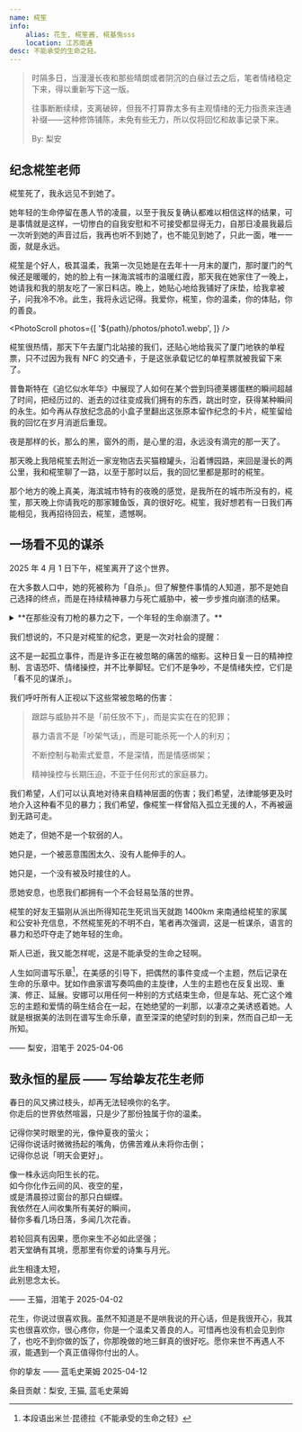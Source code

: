 ```yaml
---
name: 椛笙
info:
    alias: 花生, 椛笙酱, 椛基兔sss
    location: 江苏南通
desc: 不能承受的生命之轻。
---
```


> 时隔多日，当漫漫长夜和那些晴朗或者阴沉的白昼过去之后，笔者情绪稳定下来，得以重新写下这一版。
> 
> 往事断断续续，支离破碎，但我不打算靠太多有主观情绪的无力指责来连通补缀——这种修饰铺陈，未免有些无力，所以仅将回忆和故事记录下来。
>
> By: 梨安

## 纪念椛笙老师

椛笙死了，我永远见不到她了。

她年轻的生命停留在愚人节的凌晨，以至于我反复确认都难以相信这样的结果，可是事情就是这样，一切惨白的自我安慰和不可接受都显得无力，自那日凌晨我最后一次听到她的声音过后，我再也听不到她了，也不能见到她了，只此一面，唯一一面，就是永远。

椛笙是个好人，极其温柔，我第一次见她是在去年十一月末的厦门，那时厦门的气候还是暖暖的，她的脸上有一抹海滨城市的温暖红霞，那天我在她家住了一晚上，她请我和我的朋友吃了一家日料店。晚上，她贴心地给我铺好了床垫，给我拿被子，问我冷不冷。此生，我将永远记得。我爱你，椛笙，你的温柔，你的体贴，你的善良。

<PhotoScroll photos={[ '${path}/photos/photo1.webp', ]} />

椛笙很热情，那天下午去厦门北站接的我们，还贴心地给我买了厦门地铁的单程票，只不过因为我有 NFC 的交通卡，于是这张承载记忆的单程票就被我留下来了。

普鲁斯特在《追忆似水年华》中展现了人如何在某个尝到玛德莱娜蛋糕的瞬间超越了时间，把经历过的、逝去的过往变成我们拥有的东西，跳出时空，获得某种瞬间的永生。如今再从存放纪念品的小盒子里翻出这张原本留作纪念的卡片，椛笙留给我的回忆在岁月消逝后重现。

夜是那样的长，那么的黑，窗外的雨，是心里的泪，永远没有滴完的那一天了。

那天晚上我陪椛笙去附近一家宠物店去买猫粮罐头，沿着博园路，来回是漫长的两公里，我和椛笙聊了一路，以至于那时以后，我的回忆里都是那时的椛笙。

那个地方的晚上真美，海滨城市特有的夜晚的感觉，是我所在的城市所没有的，椛笙，那天晚上你请我吃的那家鳗鱼饭，真的很好吃。椛笙，我好想若有一日我们再能相见，我再招待回去，椛笙，遗憾啊。

## 一场看不见的谋杀

2025 年 4 月 1 日下午，椛笙离开了这个世界。

在大多数人口中，她的死被称为「自杀」。但了解整件事情的人知道，那不是她自己选择的终点，而是在持续精神暴力与死亡威胁中，被一步步推向崩溃的结果。

<details>
<summary>**在那些没有刀枪的暴力之下，一个年轻的生命崩溃了。**</summary>

事情的起因，是她试图与前任 N 彻底断开关系。N 是一个情绪极度不稳定的人，长期滥用毒品，频繁陷入暴躁与极端状态。在她解绑情侣空间后，N 开始了对她无休止的骚扰和恐吓。

他发来了她的家庭住址，扬言将乘机前往她所在的城市，表示要用汽油烧掉她的家，「让你和家人一起下地狱」；他强迫她重新绑定情侣关系，说这是她「唯一的选择」；他反复地用死亡相威胁，不只是她的死亡，也包括她家人的。

这些，不是空口说说。他确实掌握了她的住址，亦确实在计划前往。椛笙不是没有求助。她对朋友说，「他来了，我要跑路了」；她在工作群里说，有人要杀她；在生命的最后几个小时，她和 N 争吵了两个小时，最后留下了一句「我受不了了」，然后就失联了。

</details>

我们想说的，不只是对椛笙的纪念，更是一次对社会的提醒：

这不是一起孤立事件，而是许多正在被忽略的痛苦的缩影。这种日复一日的精神控制、言语恐吓、情绪操控，并不比拳脚轻。它们不是争吵，不是情绪失控，它们是「看不见的谋杀」。

我们呼吁所有人正视以下这些常被忽略的伤害：

> 跟踪与威胁并不是「前任放不下」，而是实实在在的犯罪；
> 
> 暴力语言不是「吵架气话」，而是可能杀死一个人的利刃；
> 
> 不断控制与勒索式爱意，不是深情，而是情感绑架；
> 
> 精神操控与长期压迫，不亚于任何形式的家庭暴力。

我们希望，人们可以认真地对待来自精神层面的伤害；我们希望，法律能够更及时地介入这种看不见的暴力；我们希望，像椛笙一样曾陷入孤立无援的人，不再被逼到无路可走。

她走了，但她不是一个软弱的人。

她只是，一个被恶意围困太久、没有人能伸手的人。

她只是，一个没有被及时接住的人。

愿她安息，也愿我们都拥有一个不会轻易坠落的世界。

椛笙的好友王猫刚从派出所得知花生死讯当天就跑 1400km 来南通给椛笙的家属和公安补充信息，不然椛笙死的不明不白，笔者再次强调，这是一桩谋杀，语言的暴力和恐吓夺走了她年轻的生命。

斯人已逝，我又能怎样呢，这是不能承受的生命之轻啊。

人生如同谱写乐章[^1]，在美感的引导下，把偶然的事件变成一个主题，然后记录在生命的乐章中。犹如作曲家谱写奏鸣曲的主旋律，人生的主题也在反复出现、重演、修正、延展。安娜可以用任何一种别的方式结束生命，但是车站、死亡这个难忘的主题和爱情的萌生结合在一起，在她绝望的一刹那，以凄凉之美诱惑着她。人就是根据美的法则在谱写生命乐章，直至深深的绝望时刻的到来，然而自己却一无所知。

—— 梨安，泪笔于 2025-04-06

## 致永恒的星辰 —— 写给挚友花生老师

春日的风又拂过枝头，却再无法轻唤你的名字。<br/>
你走后的世界依然喧嚣，只是少了那份独属于你的温柔。

记得你笑时眼里的光，像仲夏夜的萤火；<br/>
记得你说话时微微扬起的嘴角，仿佛苦难从未将你击倒；<br/>
记得你总说「明天会更好」。

像一株永远向阳生长的花。<br/>
如今你化作云间的风、夜空的星，<br/>
或是清晨掠过窗台的那只白蝴蝶。<br/>
我依然在人间收集所有美好的瞬间，<br/>
替你多看几场日落，多闻几次花香。<br/>

若轮回真有因果，愿你来生不必如此坚强；<br/>
若天堂确有其境，愿那里有你爱的诗集与月光。<br/>

此生相逢太短，<br/>
此别思念太长。

—— 王猫，泪笔于 2025-04-02

花生，你说过很喜欢我。虽然不知道是不是哄我说的开心话，但是我很开心，我其实也很喜欢你，很心疼你，你是一个温柔又善良的人。可惜再也没有机会见到你了，也吃不到你做的饭了，你那晚做的地三鲜真的很好吃。愿你来世不再遇人不淑，能遇到一个真正值得你付出的人。 

你的挚友 —— 蓝毛史莱姆 2025-04-12

条目贡献：梨安, 王猫, 蓝毛史莱姆

[^1]: 本段语出米兰·昆德拉《不能承受的生命之轻》
